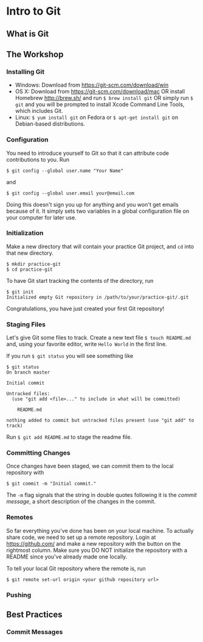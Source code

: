 # Intro to Git
## What is Git 

## The Workshop
### Installing Git
- Windows: Download from https://git-scm.com/download/win
- OS X: Download from https://git-scm.com/download/mac OR
 install Homebrew http://brew.sh/ and run `$ brew install git` OR
 simply run `$ git` and you will be prompted to install Xcode Command Line Tools,
 which includes Git.
- Linux: `$ yum install git` on Fedora or `$ apt-get install git` on Debian-based distributions.

### Configuration
You need to introduce yourself to Git so that it can attribute code contributions to you. Run

`$ git config --global user.name "Your Name"`

and

`$ git config --global user.email your@email.com`

Doing this doesn't sign you up for anything and you won't get emails because of it.
It simply sets two variables in a global configuration file on your computer for later use.

### Initialization
Make a new directory that will contain your practice Git project, and `cd` into that new directory.
```
$ mkdir practice-git
$ cd practice-git
```
To have Git start tracking the contents of the directory, run

```
$ git init
Initialized empty Git repository in /path/to/your/practice-git/.git
```

Congratulations, you have just created your first Git repository!

### Staging Files
Let's give Git some files to track. Create a new text file
`$ touch README.md`
and, using your favorite editor, write `Hello World` in the first line.

If you run `$ git status` you will see something like
```
$ git status
On branch master

Initial commit

Untracked files:
  (use "git add <file>..." to include in what will be committed)

	README.md

nothing added to commit but untracked files present (use "git add" to track)
```
Run `$ git add README.md` to stage the readme file.

### Committing Changes
Once changes have been staged, we can commit them to the local repository with 
```
$ git commit -m "Initial commit."
```
The `-m` flag signals that the string in double quotes following it is the *commit message*,
a short description of the changes in the commit.

### Remotes
So far everything you've done has been on your local machine. To actually share code,
we need to set up a remote repository. Login at https://github.com/ and make a new
repository with the button on the rightmost column. Make sure you DO NOT initialize
the repository with a README since you've already made one locally.

To tell your local Git repository where the remote is, run
```
$ git remote set-url origin <your github repository url>
```

### Pushing

## Best Practices
### Commit Messages
